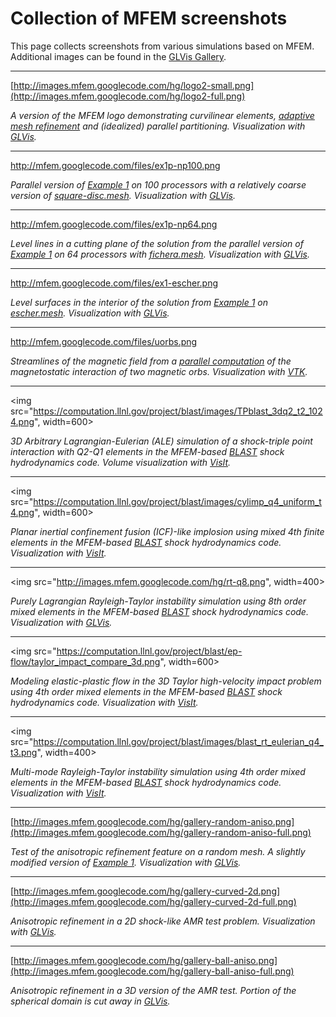 # Collection of MFEM screenshots

This page collects screenshots from various simulations based on MFEM. Additional images can be found in the  [GLVis Gallery](https://code.google.com/p/glvis/wiki/Gallery).

----

[http://images.mfem.googlecode.com/hg/logo2-small.png](http://images.mfem.googlecode.com/hg/logo2-full.png)

*A version of the MFEM logo demonstrating curvilinear elements, [adaptive mesh refinement](http://doxygen.mfem.googlecode.com/hg/examples/README_files/index.html?amr) and (idealized) parallel partitioning. Visualization with [GLVis](http://glvis.googlecode.com/).*

----

http://mfem.googlecode.com/files/ex1p-np100.png

*Parallel version of [Example 1](http://doxygen.mfem.googlecode.com/hg/html/ex1p_8cpp_source.html) on 100 processors with a relatively coarse version of [square-disc.mesh](https://code.google.com/p/mfem/source/browse/data/square-disc.mesh). Visualization with [GLVis](http://glvis.googlecode.com/).*

----

http://mfem.googlecode.com/files/ex1p-np64.png

*Level lines in a cutting plane of the solution from the parallel version of [Example 1](http://doxygen.mfem.googlecode.com/hg/html/ex1p_8cpp_source.html) on 64 processors with [fichera.mesh](https://code.google.com/p/mfem/source/browse/data/fichera.mesh). Visualization with [GLVis](http://glvis.googlecode.com/).*

----

http://mfem.googlecode.com/files/ex1-escher.png

*Level surfaces in the interior of the solution from [Example 1](http://doxygen.mfem.googlecode.com/hg/html/ex1_8cpp_source.html) on [escher.mesh](https://code.google.com/p/mfem/source/browse/data/escher.mesh). Visualization with [GLVis](http://glvis.googlecode.com/).*

----

http://mfem.googlecode.com/files/uorbs.png

*Streamlines of the magnetic field from a [parallel computation](http://computation.llnl.gov/project/linear_solvers/pubs/Kolev-2009-par-aux-space.pdf) of the magnetostatic interaction of two magnetic orbs. Visualization with [VTK](http://www.vtk.org/).*

----

<img src="https://computation.llnl.gov/project/blast/images/TPblast_3dq2_t2_1024.png", width=600>

*3D Arbitrary Lagrangian-Eulerian (ALE) simulation of a shock-triple point interaction with Q2-Q1 elements in the MFEM-based [BLAST](http://www.llnl.gov/casc/blast) shock hydrodynamics code. Volume visualization with [VisIt](http://visit.llnl.gov).*

----

<img src="https://computation.llnl.gov/project/blast/images/cylimp_q4_uniform_t4.png", width=600>

*Planar inertial confinement fusion (ICF)-like implosion using mixed 4th finite elements in the MFEM-based [BLAST](http://www.llnl.gov/casc/blast) shock hydrodynamics code. Visualization with [VisIt](http://visit.llnl.gov).*

----

<img src="http://images.mfem.googlecode.com/hg/rt-q8.png", width=400>

*Purely Lagrangian Rayleigh-Taylor instability simulation using 8th order mixed elements in the MFEM-based [BLAST](http://www.llnl.gov/casc/blast) shock hydrodynamics code. Visualization with [GLVis](http://glvis.googlecode.com).*

----

<img src="https://computation.llnl.gov/project/blast/ep-flow/taylor_impact_compare_3d.png", width=600>

*Modeling elastic-plastic flow in the 3D Taylor high-velocity impact problem using 4th order mixed elements in the MFEM-based [BLAST](http://www.llnl.gov/casc/blast) shock hydrodynamics code. Visualization with [VisIt](http://visit.llnl.gov).*

----

<img src="https://computation.llnl.gov/project/blast/images/blast_rt_eulerian_q4_t3.png", width=400>

*Multi-mode Rayleigh-Taylor instability simulation using 4th order mixed elements in the MFEM-based [BLAST](http://www.llnl.gov/casc/blast) shock hydrodynamics code. Visualization with [VisIt](http://visit.llnl.gov).*

----

[http://images.mfem.googlecode.com/hg/gallery-random-aniso.png](http://images.mfem.googlecode.com/hg/gallery-random-aniso-full.png)

*Test of the anisotropic refinement feature on a random mesh. A slightly modified version of [Example 1](http://doxygen.mfem.googlecode.com/hg/html/ex1_8cpp_source.html). Visualization with [GLVis](http://glvis.googlecode.com/).*

----

[http://images.mfem.googlecode.com/hg/gallery-curved-2d.png](http://images.mfem.googlecode.com/hg/gallery-curved-2d-full.png)

*Anisotropic refinement in a 2D shock-like AMR test problem. Visualization with [GLVis](http://glvis.googlecode.com/).*

----

[http://images.mfem.googlecode.com/hg/gallery-ball-aniso.png](http://images.mfem.googlecode.com/hg/gallery-ball-aniso-full.png)

*Anisotropic refinement in a 3D version of the AMR test. Portion of the spherical domain is cut away in [GLVis](http://glvis.googlecode.com/).*